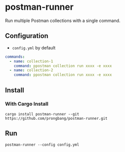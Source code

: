 # postman-runner

Run multiple Postman collections with a single command.

## Configuration

- `config.yml` by default

```yaml
commands:
  - name: collection-1
    command: ppostman collection run xxxx -e xxxx
  - name: collection-2
    command: ppostman collection run xxxx -e xxxx
```

## Install

### With Cargo Install

```shell
cargo install postman-runner --git https://github.com/prongbang/postman-runner.git
```

## Run

```shell
postman-runner --config config.yml
```